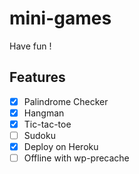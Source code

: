 # mini-games

Have fun !

## Features

- [x] Palindrome Checker
- [x] Hangman
- [x] Tic-tac-toe
- [ ] Sudoku
- [x] Deploy on Heroku
- [ ] Offline with wp-precache

